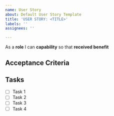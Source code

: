 ```yaml
---
name: User Story
about: Default User Story Template
title: 'USER STORY: <TITLE>'
labels: ''
assignees: ''

---
```


As a **role** I can **capability** so that **received benefit**

## Acceptance Criteria


## Tasks
- [ ] Task 1
- [ ] Task 2
- [ ] Task 3
- [ ] Task 4
